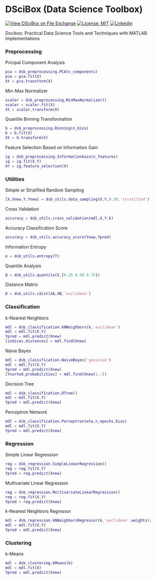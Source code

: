 # DSciBox (Data Science Toolbox)

[![View DSciBox on File Exchange](https://www.mathworks.com/matlabcentral/images/matlab-file-exchange.svg)](https://www.mathworks.com/matlabcentral/fileexchange/77067-dscibox)
[![License: MIT](https://img.shields.io/badge/License-MIT-yellow.svg)](https://github.com/ferreirad08/DSciBox/blob/master/LICENSE)
[![Linkedin](https://img.shields.io/badge/LinkedIn-%230077B5.svg?&logo=linkedin&logoColor=white)](https://www.linkedin.com/in/david-f-3a918ba5)

Dscibox: Practical Data Science Tools and Techniques with MATLAB Implementations

### Preprocessing
        
Pricipal Component Analysis
```matlab
pca = dsb_preprocessing.PCA(n_components)
pca = pca.fit(X)
Xt = pca.transform(X)
```
Min-Max Normalizer
```matlab
scaler = dsb_preprocessing.MinMaxNormalizer()
scaler = scaler.fit(X)
Xt = scaler.transform(X)
```
Quantile Binning Transformation
```matlab
b = dsb_preprocessing.Binning(n_bins)
b = b.fit(X)
Xt = b.transform(X)
```
Feature Selection Based on Information Gain
```matlab
ig = dsb_preprocessing.InformationGain(n_features)
ig = ig.fit(X,Y)
Xr = ig.feature_selection(X)
```

### Utilities

Simple or Stratified Random Sampling
```matlab
[X,Xnew,Y,Ynew] = dsb_utils.data_sampling(X,Y,0.30,'stratified')
```
Cross Validation
```matlab
accuracy = dsb_utils.cross_validation(mdl,X,Y,k)
```
Accuracy Classification Score
```matlab
accuracy = dsb_utils.accuracy_score(Ynew,Ypred)
```
Information Entropy
```matlab
e = dsb_utils.entropy(Y)
```
Quantile Analysis
```matlab
Q = dsb_utils.quantile(X,[0.25 0.50 0.75])
```
Distance Matrix
```matlab
D = dsb_utils.cdist(XA,XB,'euclidean')
```

### Classification

k-Nearest Neighbors
```matlab
mdl = dsb_classification.kNNeighbors(k,'euclidean')
mdl = mdl.fit(X,Y)
Ypred = mdl.predict(Xnew)
[indices,distances] = mdl.find(Xnew)
```
Naive Bayes
```matlab
mdl = dsb_classification.NaiveBayes('gaussian')
mdl = mdl.fit(X,Y)
Ypred = mdl.predict(Xnew)
[Ysorted,probabilities] = mdl.find(Xnew(1,:))
```
Decision Tree
```matlab
mdl = dsb_classification.DTree()
mdl = mdl.fit(X,Y)
Ypred = mdl.predict(Xnew)
```
Perceptron Network
```matlab
mdl = dsb_classification.Perceptron(eta,n_epochs,bias)
mdl = mdl.fit(X,Y)
Ypred = mdl.predict(Xnew)
```

### Regression

Simple Linear Regression
```matlab
reg = dsb_regression.SimpleLinearRegression()
reg = reg.fit(X,Y)
Ypred = reg.predict(Xnew)
```
Multivariate Linear Regression
```matlab
reg = dsb_regression.MultivariateLinearRegression()
reg = reg.fit(X,Y)
Ypred = reg.predict(Xnew)
```
k-Nearest Neighbors Regressor
```matlab
mdl = dsb_regression.kNNeighborsRegressor(k,'euclidean',weights);
mdl = mdl.fit(X,Y)
Ypred = mdl.predict(Xnew)
```

### Clustering

k-Means
```matlab
mdl = dsb_clustering.kMeans(k)
mdl = mdl.fit(X)
Ypred = mdl.predict(Xnew)
```
